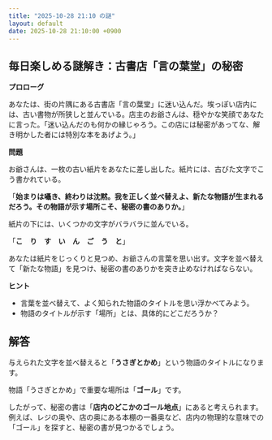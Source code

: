 ```yaml
---
title: "2025-10-28 21:10 の謎"
layout: default
date: 2025-10-28 21:10:00 +0900
---
```

## 毎日楽しめる謎解き：古書店「言の葉堂」の秘密

**プロローグ**

あなたは、街の片隅にある古書店「言の葉堂」に迷い込んだ。埃っぽい店内には、古い書物が所狭しと並んでいる。店主のお爺さんは、穏やかな笑顔であなたに言った。「迷い込んだのも何かの縁じゃろう。この店には秘密があってな、解き明かした者には特別な本をあげよう。」

**問題**

お爺さんは、一枚の古い紙片をあなたに差し出した。紙片には、古びた文字でこう書かれている。

「**始まりは囁き、終わりは沈黙。我を正しく並べ替えよ、新たな物語が生まれるだろう。その物語が示す場所こそ、秘密の書のありか。**」

紙片の下には、いくつかの文字がバラバラに並んでいる。

「**こ　り　す　い　ん　ご　う　と**」

あなたは紙片をじっくりと見つめ、お爺さんの言葉を思い出す。文字を並べ替えて「新たな物語」を見つけ、秘密の書のありかを突き止めなければならない。

**ヒント**

*   言葉を並べ替えて、よく知られた物語のタイトルを思い浮かべてみよう。
*   物語のタイトルが示す「場所」とは、具体的にどこだろうか？

## 解答

与えられた文字を並べ替えると「**うさぎとかめ**」という物語のタイトルになります。

物語「うさぎとかめ」で重要な場所は「**ゴール**」です。

したがって、秘密の書は「**店内のどこかのゴール地点**」にあると考えられます。例えば、レジの奥や、店の奥にある本棚の一番奥など、店内の物理的な意味での「ゴール」を探すと、秘密の書が見つかるでしょう。
